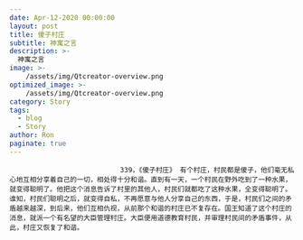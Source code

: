 ```yaml
---
date: Apr-12-2020 00:00:00
layout: post
title: 傻子村庄
subtitle: 神寓之言
description: >-
  神寓之言
image: >-
    /assets/img/Qtcreator-overview.png
optimized_image: >-
    /assets/img/Qtcreator-overview.png
category: Story
tags:
  - blog
  - Story
author: Ron
paginate: true
---
```


							　　339，《傻子村庄》 有个村庄，村民都是傻子，他们毫无私心地互相分享着自己的一切，相处得十分和谐。直到有一天，一个村民在野外吃到了一种水果，就变得聪明了。他把这个消息告诉了村里的其他人，村民们就都吃了这种水果，全变得聪明了。谁知，村民们聪明之后，就变得自私，不再愿意与他人分享自己的东西，于是，村民们之间的矛盾越来越深，到后来，他们互相仇视，从前那个和谐的村庄已不复存在。国王知道了这个村庄的消息，就派一个有名望的大臣管理村庄。大臣便用道德教育村民，并审理村民间的矛盾事件，从此，村庄又恢复了和谐。
							
							
						